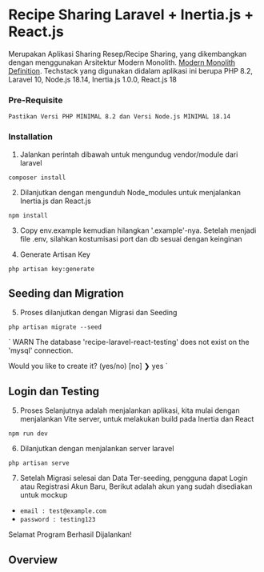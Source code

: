 # Recipe Sharing Laravel + Inertia.js + React.js

Merupakan Aplikasi Sharing Resep/Recipe Sharing, yang dikembangkan dengan menggunakan Arsitektur Modern Monolith. [Modern Monolith Definition](https://inertiajs.com/). Techstack yang digunakan didalam aplikasi ini berupa PHP 8.2, Laravel 10, Node.js 18.14, Inertia.js 1.0.0, React.js 18

### Pre-Requisite ###
`Pastikan Versi PHP MINIMAL 8.2 dan Versi Node.js MINIMAL 18.14`

### Installation ###

01. Jalankan perintah dibawah untuk mengundug vendor/module dari laravel
```
composer install
```

02. Dilanjutkan dengan mengunduh Node_modules untuk menjalankan Inertia.js dan React.js
```
npm install
```

03. Copy env.example kemudian hilangkan '.example'-nya. Setelah menjadi file .env, silahkan kostumisasi port dan db sesuai dengan keinginan


04. Generate Artisan Key
```
php artisan key:generate
```

## Seeding dan Migration

05. Proses dilanjutkan dengan Migrasi dan Seeding
```
php artisan migrate --seed
```

`   WARN  The database 'recipe-laravel-react-testing' does not exist on the 'mysql' connection.

  Would you like to create it? (yes/no) [no]
❯ yes
`


## Login dan Testing 

05. Proses Selanjutnya adalah menjalankan aplikasi, kita mulai dengan menjalankan Vite server, untuk melakukan
build pada Inertia dan React
```
npm run dev
```

06. Dilanjutkan dengan menjalankan server laravel
```
php artisan serve
```

07. Setelah Migrasi selesai dan Data Ter-seeding, pengguna dapat Login atau Registrasi Akun Baru,
Berikut adalah akun yang sudah disediakan untuk mockup
*	`email : test@example.com`
*	`password : testing123`

Selamat Program Berhasil Dijalankan!


## Overview

